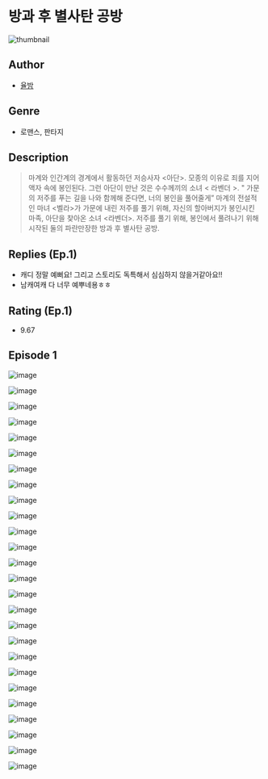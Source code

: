 # 방과 후 별사탄 공방
![thumbnail](https://image-comic.pstatic.net/user_contents_data/challenge_comic/2023/05/25/332252/upload_3474352519434757177_480x623.jpeg)

## Author
- [율밤](https://comic.naver.com/artistTitle?id=332252)

## Genre
- 로맨스, 판타지

## Description
> 마계와 인간계의 경계에서 활동하던 저승사자 <아단>. 모종의 이유로 죄를 지어 액자 속에 봉인된다. 그런 아단이 만난 것은 수수께끼의 소녀 < 라벤더 >. " 가문의 저주를 푸는 길을 나와 함께해 준다면, 너의 봉인을 풀어줄게” 마계의 전설적인 마녀 <벨라>가 가문에 내린 저주를 풀기 위해, 자신의 할아버지가 봉인시킨 마족, 아단을 찾아온 소녀 <라벤더>. 저주를 풀기 위해, 봉인에서 풀려나기 위해 시작된 둘의 파란만장한 방과 후 별사탄 공방.

## Replies (Ep.1)
- 캐디 정말 예뻐요! 그리고 스토리도 독특해서 심심하지 않을거같아요!!
- 남캐여캐 다 너무 예뿌네용ㅎㅎ

## Rating (Ep.1)
- 9.67

## Episode 1
![image](https://image-comic.pstatic.net/user_contents_data/challenge_comic/2023/05/25/332252/upload_3905293095972386873.jpeg)

![image](https://image-comic.pstatic.net/user_contents_data/challenge_comic/2023/05/25/332252/upload_3558468667156488752.jpeg)

![image](https://image-comic.pstatic.net/user_contents_data/challenge_comic/2023/05/25/332252/upload_7162523730658682164.jpeg)

![image](https://image-comic.pstatic.net/user_contents_data/challenge_comic/2023/05/25/332252/upload_7234250173356323384.jpeg)

![image](https://image-comic.pstatic.net/user_contents_data/challenge_comic/2023/05/25/332252/upload_7089899896655274807.jpeg)

![image](https://image-comic.pstatic.net/user_contents_data/challenge_comic/2023/05/25/332252/upload_3919931805628118882.jpeg)

![image](https://image-comic.pstatic.net/user_contents_data/challenge_comic/2023/05/25/332252/upload_7161112875965506610.jpeg)

![image](https://image-comic.pstatic.net/user_contents_data/challenge_comic/2023/05/25/332252/upload_4051046363186869555.jpeg)

![image](https://image-comic.pstatic.net/user_contents_data/challenge_comic/2023/05/25/332252/upload_3631364076186592611.jpeg)

![image](https://image-comic.pstatic.net/user_contents_data/challenge_comic/2023/05/25/332252/upload_3544951039259600486.jpeg)

![image](https://image-comic.pstatic.net/user_contents_data/challenge_comic/2023/05/25/332252/upload_3474076734598691172.jpeg)

![image](https://image-comic.pstatic.net/user_contents_data/challenge_comic/2023/05/25/332252/upload_4063152200873108065.jpeg)

![image](https://image-comic.pstatic.net/user_contents_data/challenge_comic/2023/05/25/332252/upload_7291666876633211746.jpeg)

![image](https://image-comic.pstatic.net/user_contents_data/challenge_comic/2023/05/25/332252/upload_7305458953795876662.jpeg)

![image](https://image-comic.pstatic.net/user_contents_data/challenge_comic/2023/05/25/332252/upload_3486967417512813617.jpeg)

![image](https://image-comic.pstatic.net/user_contents_data/challenge_comic/2023/05/25/332252/upload_7076059239170663216.jpeg)

![image](https://image-comic.pstatic.net/user_contents_data/challenge_comic/2023/05/25/332252/upload_7377286727640639025.jpeg)

![image](https://image-comic.pstatic.net/user_contents_data/challenge_comic/2023/05/25/332252/upload_7378640239338873654.jpeg)

![image](https://image-comic.pstatic.net/user_contents_data/challenge_comic/2023/05/25/332252/upload_3907264542654292325.jpeg)

![image](https://image-comic.pstatic.net/user_contents_data/challenge_comic/2023/05/25/332252/upload_3977635270265091686.jpeg)

![image](https://image-comic.pstatic.net/user_contents_data/challenge_comic/2023/05/25/332252/upload_7377570423068058979.jpeg)

![image](https://image-comic.pstatic.net/user_contents_data/challenge_comic/2023/05/25/332252/upload_7003998137017001571.jpeg)

![image](https://image-comic.pstatic.net/user_contents_data/challenge_comic/2023/05/25/332252/upload_7148960168053125684.jpeg)

![image](https://image-comic.pstatic.net/user_contents_data/challenge_comic/2023/05/25/332252/upload_3762538008212026419.jpeg)

![image](https://image-comic.pstatic.net/user_contents_data/challenge_comic/2023/05/25/332252/upload_7364567607178246242.jpeg)

![image](https://image-comic.pstatic.net/user_contents_data/challenge_comic/2023/05/25/332252/upload_3559310884473430369.jpeg)
